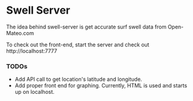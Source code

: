 # Swell Server
The idea behind swell-server is get accurate surf swell data from Open-Mateo.com

To check out the front-end, start the server and check out http://localhost:7777

### TODOs
- Add API call to get location's latitude and longitude.
- Add proper front end for graphing. Currently, HTML is used and starts up on localhost.